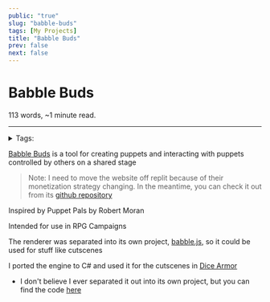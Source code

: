 ```yaml
---
public: "true"
slug: "babble-buds"
tags: [My Projects]
title: "Babble Buds"
prev: false
next: false
---
```

<script setup>
import { data } from '../../git.data.ts';
import { useData } from 'vitepress';
const pageData = useData();
</script>
<h1 class="p-name">Babble Buds</h1>
<p>113 words, ~1 minute read. <span v-html="data[`site/${pageData.page.value.relativePath}`]" /></p>
<hr/>

<details><summary>Tags:</summary><a href="/garden/my-projects">My Projects</a></details>

[Babble Buds](http://babblebuds.xyz) is a tool for creating puppets and interacting with puppets controlled by others on a shared stage

> Note: I need to move the website off replit because of their monetization strategy changing. In the meantime, you can check it out from its [github repository](https://github.com/thepaperpilot/babble-buds)

Inspired by Puppet Pals by Robert Moran

Intended for use in RPG Campaigns

The renderer was separated into its own project, [babble.js](https://github.com/thepaperpilot/babble.js), so it could be used for stuff like cutscenes

I ported the engine to C# and used it for the cutscenes in [Dice Armor](/garden/dice-armor)
- I don't believe I ever separated it out into its own project, but you can find the code [here](https://github.com/sreynoldsdesign/dice_armor/tree/master/Assets/Scripts/babble.cs)